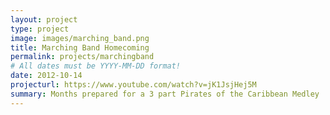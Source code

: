 ```yaml
---
layout: project
type: project
image: images/marching_band.png
title: Marching Band Homecoming
permalink: projects/marchingband
# All dates must be YYYY-MM-DD format!
date: 2012-10-14
projecturl: https://www.youtube.com/watch?v=jK1JsjHej5M
summary: Months prepared for a 3 part Pirates of the Caribbean Medley
--- 
```

